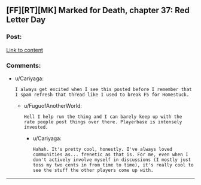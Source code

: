 ## [FF][RT][MK] Marked for Death, chapter 37: Red Letter Day

### Post:

[Link to content](https://forums.sufficientvelocity.com/threads/marked-for-death-a-rational-naruto-quest-story-only.24793/page-2#post-5943824)

### Comments:

- u/Cariyaga:
  ```
  I always get excited when I see this posted before I remember that I spam refresh that thread like I used to break F5 for Homestuck.
  ```

  - u/FuguofAnotherWorld:
    ```
    Hell I help run the thing and I can barely keep up with the rate people post things over there. Playerbase is intensely invested.
    ```

    - u/Cariyaga:
      ```
      Hahah. It's pretty cool, honestly. I've always loved communities as... frenetic as that is. For me, even when I don't actively involve myself in discussions (I mostly just toss my two cents in from time to time), it's really cool to see the stuff the other players come up with.
      ```

---

